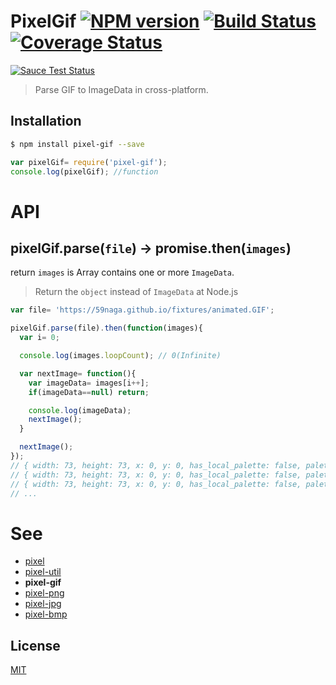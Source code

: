 # PixelGif [![NPM version][npm-image]][npm] [![Build Status][travis-image]][travis] [![Coverage Status][coveralls-image]][coveralls]

[![Sauce Test Status][sauce-image]][sauce]

> Parse GIF to ImageData in cross-platform.

## Installation
```bash
$ npm install pixel-gif --save
```
```js
var pixelGif= require('pixel-gif');
console.log(pixelGif); //function
```

# API

## pixelGif.parse(`file`) -> promise.then(`images`)

return `images` is Array contains one or more `ImageData`.
> Return the `object` instead of `ImageData` at Node.js

```js
var file= 'https://59naga.github.io/fixtures/animated.GIF';

pixelGif.parse(file).then(function(images){
  var i= 0;

  console.log(images.loopCount); // 0(Infinite)

  var nextImage= function(){
    var imageData= images[i++];
    if(imageData==null) return;

    console.log(imageData);
    nextImage();
  }

  nextImage();
});
// { width: 73, height: 73, x: 0, y: 0, has_local_palette: false, palette_offset: 13, data_offset: 818, data_length: 393, transparent_index: null, interlaced: false, delay: 1000, disposal: 0, data: <Uint8Array ..> }
// { width: 73, height: 73, x: 0, y: 0, has_local_palette: false, palette_offset: 13, data_offset: 1229, data_length: 387, transparent_index: null, interlaced: false, delay: 900, disposal: 0, data: <Uint8Array ..>  }
// { width: 73, height: 73, x: 0, y: 0, has_local_palette: false, palette_offset: 13, data_offset: 1634, data_length: 393, transparent_index: null, interlaced: false, delay: 800, disposal: 0, data: <Uint8Array ..>  }
// ...
```

# See
* [pixel](https://github.com/59naga/pixel/)
* [pixel-util](https://github.com/59naga/pixel-util/)
* __pixel-gif__
* [pixel-png](https://github.com/59naga/pixel-png/)
* [pixel-jpg](https://github.com/59naga/pixel-jpg/)
* [pixel-bmp](https://github.com/59naga/pixel-bmp/)

License
---
[MIT][License]

[License]: http://59naga.mit-license.org/

[sauce-image]: http://soysauce.berabou.me/u/59798/pixel-gif.svg?large
[sauce]: https://saucelabs.com/u/59798
[npm-image]:https://img.shields.io/npm/v/pixel-gif.svg?style=flat-square
[npm]: https://npmjs.org/package/pixel-gif
[travis-image]: http://img.shields.io/travis/59naga/pixel-gif-.svg?style=flat-square
[travis]: https://travis-ci.org/59naga/pixel-gif-
[coveralls-image]: http://img.shields.io/coveralls/59naga/pixel-gif-.svg?style=flat-square
[coveralls]: https://coveralls.io/r/59naga/pixel-gif-?branch=master